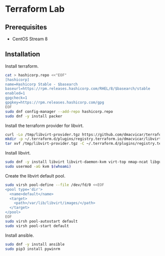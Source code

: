 # Terraform Lab

## Prerequisites

* CentOS Stream 8

## Installation

Install terraform.

```sh
cat > hashicorp.repo <<"EOF"
[hashicorp]
name=Hashicorp Stable - $basearch
baseurl=https://rpm.releases.hashicorp.com/RHEL/8/$basearch/stable
enabled=1
gpgcheck=1
gpgkey=https://rpm.releases.hashicorp.com/gpg
EOF
sudo dnf config-manager --add-repo hashicorp.repo
sudo dnf -y install packer
```

Install the terraform provider for libvirt.

```sh
curl -Lo /tmp/libvirt-provider.tgz https://github.com/dmacvicar/terraform-provider-libvirt/releases/download/v0.6.3/terraform-provider-libvirt-0.6.3+git.1604843676.67f4f2aa.Fedora_32.x86_64.tar.gz
mkdir -p ~/.terraform.d/plugins/registry.terraform.io/dmacvicar/libvirt/0.6.3/linux_amd64
tar xvf /tmp/libvirt-provider.tgz -C ~/.terraform.d/plugins/registry.terraform.io/dmacvicar/libvirt/0.6.3/linux_amd64
```

Install libvirt.

```sh
sudo dnf -y install libvirt libvirt-daemon-kvm virt-top nmap-ncat libguestfs-tools
sudo usermod -aG kvm $(whoami)
```

Create the libvirt default pool.

```sh
sudo virsh pool-define --file /dev/fd/0 <<EOF
<pool type='dir'>
  <name>default</name>
  <target>
    <path>/var/lib/libvirt/images/</path>
  </target>
</pool>
EOF
sudo virsh pool-autostart default
sudo virsh pool-start default
```

Install ansible.

```sh
sudo dnf -y install ansible
sudo pip3 install pywinrm
```

